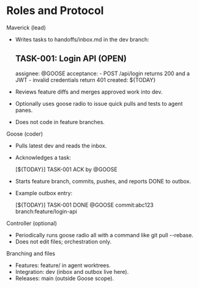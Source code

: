 # Roles and Protocol

Maverick (lead)
- Writes tasks to handoffs/inbox.md in the dev branch:

    ## TASK-001: Login API (OPEN)
    assignee: @GOOSE
    acceptance:
      - POST /api/login returns 200 and a JWT
      - invalid credentials return 401
    created: ${TODAY}

- Reviews feature diffs and merges approved work into dev.
- Optionally uses goose radio to issue quick pulls and tests to agent panes.
- Does not code in feature branches.

Goose (coder)
- Pulls latest dev and reads the inbox.
- Acknowledges a task:

    [${TODAY}] TASK-001 ACK by @GOOSE

- Starts feature branch, commits, pushes, and reports DONE to outbox.
- Example outbox entry:

    [${TODAY}] TASK-001 DONE @GOOSE commit:abc123 branch:feature/login-api

Controller (optional)
- Periodically runs goose radio all with a command like git pull --rebase.
- Does not edit files; orchestration only.

Branching and files
- Features: feature/<name> in agent worktrees.
- Integration: dev (inbox and outbox live here).
- Releases: main (outside Goose scope).
